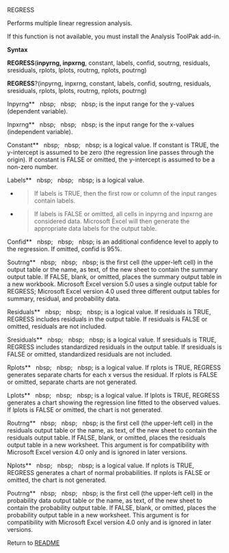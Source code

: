 REGRESS

Performs multiple linear regression analysis.

If this function is not available, you must install the Analysis ToolPak
add-in.

**Syntax**

**REGRESS**(**inpyrng, inpxrng**, constant, labels, confid, soutrng,
residuals, sresiduals, rplots, lplots, routrng, nplots, poutrng)

**REGRESS**?(inpyrng, inpxrng, constant, labels, confid, soutrng,
residuals, sresiduals, rplots, lplots, routrng, nplots, poutrng)

Inpyrng**&nbsp;&nbsp;&nbsp;nbsp;&nbsp;&nbsp;&nbsp;nbsp;&nbsp;&nbsp;&nbsp;nbsp;&nbsp;is the input range for the y-values
(dependent variable).

Inpxrng**&nbsp;&nbsp;&nbsp;nbsp;&nbsp;&nbsp;&nbsp;nbsp;&nbsp;&nbsp;&nbsp;nbsp;&nbsp;is the input range for the x-values
(independent variable).

Constant**&nbsp;&nbsp;&nbsp;nbsp;&nbsp;&nbsp;&nbsp;nbsp;&nbsp;&nbsp;&nbsp;nbsp;&nbsp;is a logical value. If constant is TRUE,
the y-intercept is assumed to be zero (the regression line passes
through the origin). If constant is FALSE or omitted, the y-intercept is
assumed to be a non-zero number.

Labels**&nbsp;&nbsp;&nbsp;nbsp;&nbsp;&nbsp;&nbsp;nbsp;&nbsp;&nbsp;&nbsp;nbsp;&nbsp;is a logical value.

  - > If labels is TRUE, then the first row or column of the input
    > ranges contain labels.

  - > If labels is FALSE or omitted, all cells in inpyrng and inpxrng
    > are considered data. Microsoft Excel will then generate the
    > appropriate data labels for the output table.


Confid**&nbsp;&nbsp;&nbsp;nbsp;&nbsp;&nbsp;&nbsp;nbsp;&nbsp;&nbsp;&nbsp;nbsp;&nbsp;is an additional confidence level to apply
to the regression. If omitted, confid is 95%.

Soutrng**&nbsp;&nbsp;&nbsp;nbsp;&nbsp;&nbsp;&nbsp;nbsp;&nbsp;&nbsp;&nbsp;nbsp;&nbsp;is the first cell (the upper-left cell)
in the output table or the name, as text, of the new sheet to contain
the summary output table. If FALSE, blank, or omitted, places the
summary output table in a new workbook. Microsoft Excel version 5.0 uses
a single output table for REGRESS; Microsoft Excel version 4.0 used
three different output tables for summary, residual, and probability
data.

Residuals**&nbsp;&nbsp;&nbsp;nbsp;&nbsp;&nbsp;&nbsp;nbsp;&nbsp;&nbsp;&nbsp;nbsp;&nbsp;is a logical value. If residuals is
TRUE, REGRESS includes residuals in the output table. If residuals is
FALSE or omitted, residuals are not included.

Sresiduals**&nbsp;&nbsp;&nbsp;nbsp;&nbsp;&nbsp;&nbsp;nbsp;&nbsp;&nbsp;&nbsp;nbsp;&nbsp;is a logical value. If sresiduals is
TRUE, REGRESS includes standardized residuals in the output table. If
sresiduals is FALSE or omitted, standardized residuals are not included.

Rplots**&nbsp;&nbsp;&nbsp;nbsp;&nbsp;&nbsp;&nbsp;nbsp;&nbsp;&nbsp;&nbsp;nbsp;&nbsp;is a logical value. If rplots is TRUE,
REGRESS generates separate charts for each x versus the residual. If
rplots is FALSE or omitted, separate charts are not generated.

Lplots**&nbsp;&nbsp;&nbsp;nbsp;&nbsp;&nbsp;&nbsp;nbsp;&nbsp;&nbsp;&nbsp;nbsp;&nbsp;is a logical value. If lplots is TRUE,
REGRESS generates a chart showing the regression line fitted to the
observed values. If lplots is FALSE or omitted, the chart is not
generated.

Routrng**&nbsp;&nbsp;&nbsp;nbsp;&nbsp;&nbsp;&nbsp;nbsp;&nbsp;&nbsp;&nbsp;nbsp;&nbsp;is the first cell (the upper-left cell)
in the residuals output table or the name, as text, of the new sheet to
contain the residuals output table. If FALSE, blank, or omitted, places
the residuals output table in a new worksheet. This argument is for
compatibility with Microsoft Excel version 4.0 only and is ignored in
later versions.

Nplots**&nbsp;&nbsp;&nbsp;nbsp;&nbsp;&nbsp;&nbsp;nbsp;&nbsp;&nbsp;&nbsp;nbsp;&nbsp;is a logical value. If nplots is TRUE,
REGRESS generates a chart of normal probabilities. If nplots is FALSE or
omitted, the chart is not generated.

Poutrng**&nbsp;&nbsp;&nbsp;nbsp;&nbsp;&nbsp;&nbsp;nbsp;&nbsp;&nbsp;&nbsp;nbsp;&nbsp;is the first cell (the upper-left cell)
in the probability data output table or the name, as text, of the new
sheet to contain the probability output table. If FALSE, blank, or
omitted, places the probability output table in a new worksheet. This
argument is for compatibility with Microsoft Excel version 4.0 only and
is ignored in later versions.



Return to [README](README.md)

